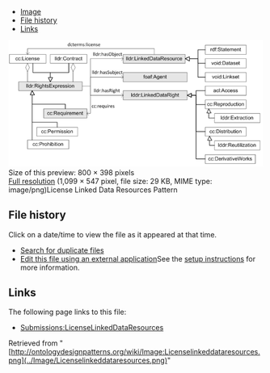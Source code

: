 * [Image](../Image/Licenselinkeddataresources.png#file)
* [File history](../Image/Licenselinkeddataresources.png#filehistory)
* [Links](../Image/Licenselinkeddataresources.png#filelinks)

[![Image:Licenselinkeddataresources.png](../images/thumb/0/08/Licenselinkeddataresources.png/800px-Licenselinkeddataresources.png)](../images/0/08/Licenselinkeddataresources.png)  
Size of this preview: 800 × 398 pixels  
[Full resolution](../images/0/08/Licenselinkeddataresources.png)‎ (1,099 × 547 pixel, file size: 29 KB, MIME type: image/png)License Linked Data Resources Pattern




## File history

Click on a date/time to view the file as it appeared at that time.



  
* [Search for duplicate files](http://ontologydesignpatterns.org/wiki/Special:FileDuplicateSearch/Licenselinkeddataresources.png "Special:FileDuplicateSearch/Licenselinkeddataresources.png")
* [Edit this file using an external application](http://ontologydesignpatterns.org/wiki/index.php?title=Image:Licenselinkeddataresources.png&action=edit&externaledit=true&mode=file "Image:Licenselinkeddataresources.png")See the [setup instructions](http://www.mediawiki.org/wiki/Manual:External_editors "http://www.mediawiki.org/wiki/Manual:External_editors") for more information.

## Links



The following page links to this file:


* [Submissions:LicenseLinkedDataResources](../Submissions/LicenseLinkedDataResources "Submissions:LicenseLinkedDataResources")


Retrieved from "[http://ontologydesignpatterns.org/wiki/Image:Licenselinkeddataresources.png](../Image/Licenselinkeddataresources.png)"